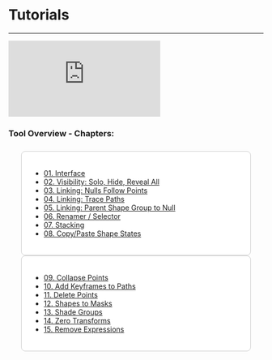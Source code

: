 # Tutorials
--- 
<div class="video-responsive">
<iframe id="youtubePlayer"
  src="https://www.youtube.com/embed/6V1BtRUz6Os?enablejsapi=1&origin=https://cleanupmaster.gareso.com"
  frameborder="0"
  allow="accelerometer; autoplay; clipboard-write; encrypted-media; gyroscope; picture-in-picture; web-share"
  referrerpolicy="strict-origin-when-cross-origin"
  allowfullscreen>
</iframe>
</div>

### Tool Overview - Chapters: 

<div class="media_table" style="margin-top: 25px; padding: 0 25px 0 25px;">
<div class="media_table_cell" style="background-color: white; border-radius: 8px; padding: 20px; border: 1px solid #cccccc; margin: 0px;">
    <ul>
      <li><a href="javascript:void(0)" onclick="seekToChapter(3);">01.  <span style="color: #1e1e1e;">Interface</span></a></li>
      <li><a href="javascript:void(0)" onclick="seekToChapter(74);">02. <span style="color: #1e1e1e;">Visibility: Solo, Hide, Reveal All</span></a></li>
      <li><a href="javascript:void(0)" onclick="seekToChapter(191);">03. <span style="color: #1e1e1e;">Linking: Nulls Follow Points</span></a></li>
      <li><a href="javascript:void(0)" onclick="seekToChapter(302);">04. <span style="color: #1e1e1e;">Linking: Trace Paths</span></a></li>
      <li><a href="javascript:void(0)" onclick="seekToChapter(383);">05. <span style="color: #1e1e1e;">Linking: Parent Shape Group to Null</span></a></li>
      <li><a href="javascript:void(0)" onclick="seekToChapter(473);">06. <span style="color: #1e1e1e;">Renamer / Selector </span></a></li>
      <li><a href="javascript:void(0)" onclick="seekToChapter(666);">07. <span style="color: #1e1e1e;">Stacking</span></a></li>
      <li><a href="javascript:void(0)" onclick="seekToChapter(893);">08. <span style="color: #1e1e1e;">Copy/Paste Shape States</span></a></li>
    </ul>
  </div>
  <div class="media_table_cell" style="background-color: white; border-radius: 8px; padding: 20px; border: 1px solid #cccccc; margin: 0px;">
    <ul>
      <li><a href="javascript:void(0)" onclick="seekToChapter(962);">09. <span style="color: #1e1e1e;">Collapse Points </span></a></li>
      <li><a href="javascript:void(0)" onclick="seekToChapter(1018);">10. <span style="color: #1e1e1e;">Add Keyframes to Paths</span></a></li>
      <li><a href="javascript:void(0)" onclick="seekToChapter(1056);">11. <span style="color: #1e1e1e;">Delete Points</span></a></li>
      <li><a href="javascript:void(0)" onclick="seekToChapter(1133);">12. <span style="color: #1e1e1e;">Shapes to Masks</span></a></li>
      <li><a href="javascript:void(0)" onclick="seekToChapter(1243);">13. <span style="color: #1e1e1e;">Shade Groups</span></a></li>
      <li><a href="javascript:void(0)" onclick="seekToChapter(1329);">14. <span style="color: #1e1e1e;">Zero Transforms</span></a></li>
      <li><a href="javascript:void(0)" onclick="seekToChapter(1384);">15. <span style="color: #1e1e1e;">Remove Expressions</span></a></li>
    </ul>
  </div>
</div>